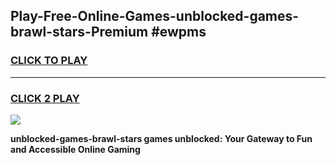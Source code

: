 
## Play-Free-Online-Games-unblocked-games-brawl-stars-Premium #ewpms
<h3>
<a href="https://premium.freeplayer.one?title=unblocked-games-brawl-stars&ref=8M">CLICK TO PLAY</a></h3>
<hr>

<h3>
<a href="https://premium.freeplayer.one?title=unblocked-games-brawl-stars&ref=8M">CLICK 2 PLAY</a>
  
</h3>

<a href="https://premium.freeplayer.one?title=unblocked-games-brawl-stars&ref=8M"><img src="https://clearcache.store/games.png"></a>


**unblocked-games-brawl-stars games unblocked: Your Gateway to Fun and Accessible Online Gaming**
